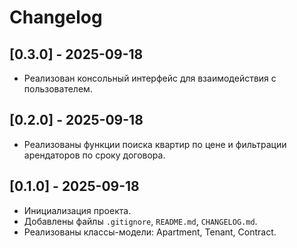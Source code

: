 # Changelog

## [0.3.0] - 2025-09-18
- Реализован консольный интерфейс для взаимодействия с пользователем.

## [0.2.0] - 2025-09-18
- Реализованы функции поиска квартир по цене и фильтрации арендаторов по сроку договора.

## [0.1.0] - 2025-09-18
- Инициализация проекта.
- Добавлены файлы `.gitignore`, `README.md`, `CHANGELOG.md`.
- Реализованы классы-модели: Apartment, Tenant, Contract.